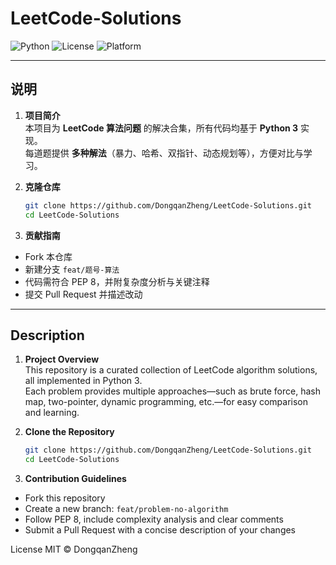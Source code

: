 # LeetCode-Solutions

![Python](https://img.shields.io/badge/Python-3.10+-blue.svg)
![License](https://img.shields.io/badge/License-MIT-green.svg)
![Platform](https://img.shields.io/badge/Platform-LeetCode-orange.svg)

---

## 说明

1. **项目简介**  
   本项目为 **LeetCode 算法问题** 的解决合集，所有代码均基于 **Python 3** 实现。  
   每道题提供 **多种解法**（暴力、哈希、双指针、动态规划等），方便对比与学习。

2. **克隆仓库**  
   ```bash
   git clone https://github.com/DongqanZheng/LeetCode-Solutions.git
   cd LeetCode-Solutions

3. **贡献指南**
- Fork 本仓库  
- 新建分支 `feat/题号-算法`  
- 代码需符合 PEP 8，并附复杂度分析与关键注释  
- 提交 Pull Request 并描述改动

---

## Description

1. **Project Overview**  
   This repository is a curated collection of LeetCode algorithm solutions, all implemented in Python 3.  
   Each problem provides multiple approaches—such as brute force, hash map, two-pointer, dynamic programming, etc.—for easy comparison and learning.

2. **Clone the Repository**  
   ```bash
   git clone https://github.com/DongqanZheng/LeetCode-Solutions.git
   cd LeetCode-Solutions

3. **Contribution Guidelines**  
- Fork this repository  
- Create a new branch: `feat/problem-no-algorithm`  
- Follow PEP 8, include complexity analysis and clear comments  
- Submit a Pull Request with a concise description of your changes


License
MIT © DongqanZheng
